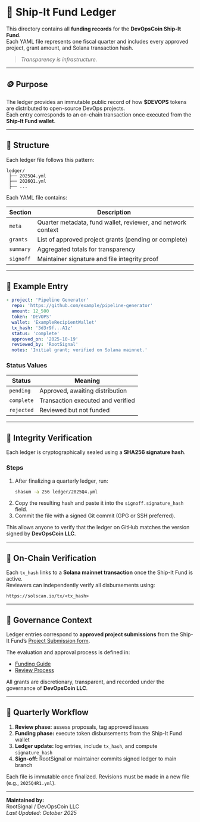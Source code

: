# 🧾 Ship-It Fund Ledger

This directory contains all **funding records** for the **DevOpsCoin Ship-It Fund**.  
Each YAML file represents one fiscal quarter and includes every approved project, grant amount, and Solana transaction hash.

> _Transparency is infrastructure._

---

## 🪙 Purpose

The ledger provides an immutable public record of how **$DEVOPS** tokens are distributed to open-source DevOps projects.  
Each entry corresponds to an on-chain transaction once executed from the **Ship-It Fund wallet**.

---

## 📂 Structure

Each ledger file follows this pattern:

```
ledger/
 ├── 2025Q4.yml
 ├── 2026Q1.yml
 ├── ...
```

Each YAML file contains:

| Section   | Description                                                  |
| --------- | ------------------------------------------------------------ |
| `meta`    | Quarter metadata, fund wallet, reviewer, and network context |
| `grants`  | List of approved project grants (pending or complete)        |
| `summary` | Aggregated totals for transparency                           |
| `signoff` | Maintainer signature and file integrity proof                |

---

## 🧩 Example Entry

```yaml
- project: 'Pipeline Generator'
  repo: 'https://github.com/example/pipeline-generator'
  amount: 12_500
  token: 'DEVOPS'
  wallet: 'ExampleRecipientWallet'
  tx_hash: '3d3r9f...A1z'
  status: 'complete'
  approved_on: '2025-10-19'
  reviewed_by: 'RootSignal'
  notes: 'Initial grant; verified on Solana mainnet.'
```

### Status Values

| Status     | Meaning                           |
| ---------- | --------------------------------- |
| `pending`  | Approved, awaiting distribution   |
| `complete` | Transaction executed and verified |
| `rejected` | Reviewed but not funded           |

---

## 🔐 Integrity Verification

Each ledger is cryptographically sealed using a **SHA256 signature hash**.

### Steps

1. After finalizing a quarterly ledger, run:
   ```bash
   shasum -a 256 ledger/2025Q4.yml
   ```
2. Copy the resulting hash and paste it into the `signoff.signature_hash` field.
3. Commit the file with a signed Git commit (GPG or SSH preferred).

This allows anyone to verify that the ledger on GitHub matches the version signed by **DevOpsCoin LLC**.

---

## 🔗 On-Chain Verification

Each `tx_hash` links to a **Solana mainnet transaction** once the Ship-It Fund is active.  
Reviewers can independently verify all disbursements using:

```
https://solscan.io/tx/<tx_hash>
```

---

## 🧠 Governance Context

Ledger entries correspond to **approved project submissions** from the Ship-It Fund’s [Project Submission form](../../.github/ISSUE_TEMPLATE/project_submission.yml).

The evaluation and approval process is defined in:

- [Funding Guide](../docs/FUNDING_GUIDE.md)
- [Review Process](../docs/REVIEW_PROCESS.md)

All grants are discretionary, transparent, and recorded under the governance of **DevOpsCoin LLC**.

---

## 🧮 Quarterly Workflow

1. **Review phase:** assess proposals, tag approved issues
2. **Funding phase:** execute token disbursements from the Ship-It Fund wallet
3. **Ledger update:** log entries, include `tx_hash`, and compute `signature_hash`
4. **Sign-off:** RootSignal or maintainer commits signed ledger to main branch

Each file is immutable once finalized. Revisions must be made in a new file (e.g., `2025Q4R1.yml`).

---

**Maintained by:**  
RootSignal / DevOpsCoin LLC  
_Last Updated: October 2025_
